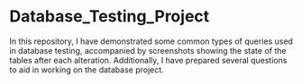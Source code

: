 # Database_Testing_Project
In this repository, I have demonstrated some common types of queries used in database testing, accompanied by screenshots showing the state of the tables after each alteration. Additionally, I have prepared several questions to aid in working on the database project.
